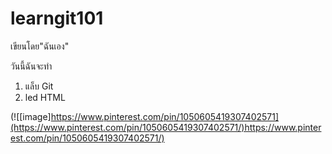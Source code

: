 # learngit101

เขียนโดย"ฉันเอง"

วันนี้ฉันจะทำ
1. แล็บ Git
2. led HTML


(![[image]https://www.pinterest.com/pin/1050605419307402571](https://www.pinterest.com/pin/1050605419307402571/)https://www.pinterest.com/pin/1050605419307402571/)


